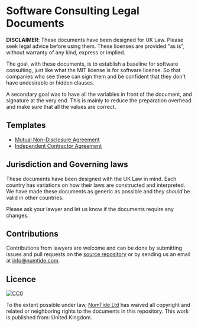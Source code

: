 # Software Consulting Legal Documents

**DISCLAIMER**: These documents have been designed for UK Law. Please seek
legal advice before using them. These licenses are provided "as is", without
warranty of any kind, express or implied.

The goal, with these documents, is to establish a baseline for software
consulting, just like what the MIT license is for software license. So that
companies who see these can sign them and be confident that they don't have
undesirable or hidden clauses.

A secondary goal was to have all the variables in front of the document, and
signature at the very end. This is mainly to reduce the preparation overhead
and make sure that all the values are correct.

## Templates

* [Mutual Non-Disclosure Agreement](NDA.md)
* [Independent Contractor Agreement](ICA.md)

## Jurisdiction and Governing laws

These documents have been designed with the UK Law in mind. Each country has
variations on how their laws are constructed and interpreted. We have made
these documents as generic as possible and they *should* be valid in other
countries.

Please ask your lawyer and let us know if the documents require any changes.

## Contributions

Contributions from lawyers are welcome and can be done by submitting issues
and pull requests on the [source
repository](https://github.com/numtide/software-consulting-documents) or by
sending us an email at <a href="mailto:info@numtide.com">info@numtide.com</a>.

## Licence

[![CC0](https://licensebuttons.net/p/zero/1.0/88x31.png)](https://creativecommons.org/publicdomain/zero/1.0/)

To the extent possible under law, [NumTide Ltd](https://numtide.com) has
waived all copyright and related or neighboring rights to the documents in
this repository. This work is published from: United Kingdom.
